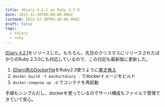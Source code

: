 ```yaml
---
title: tDiary 4.2.1 on Ruby 2.3.0
date: 2015-12-30T00:00:00.000Z
lastmod: 2015-12-30T04:48:06.000Z
draft: false
tags:
  - tdiary
  - ruby
---
```


[tDiary 4.2.1](http://www.tdiary.org/20151229.html)をリリースした。もちろん、先日のクリスマスにリリースされたばかりのRuby 2.3.0にも対応しているので、この日記も最新版に更新した。

1. [tDiary用のDockerfile](https://github.com/machu/machu-jp/tree/master/tdiary)をRuby2.3使うように[書き換え](https://github.com/machu/machu-jp/commit/19668ec3d0a6cf8430b81ad4ac54c69c73225b2a)
2. `docker build -t machu/tdiary .` でdockerイメージをビルド
3. `docker-compose up -d` でコンテナを再起動

手順もシンプルだし、dockerを使っているのでサーバ構成もファイルで管理できていて安心。
